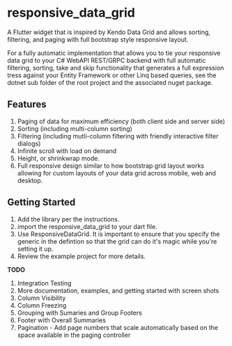# responsive_data_grid

A Flutter widget that is inspired by Kendo Data Grid and allows sorting, filtering, and paging with full bootstrap style responsive layout.

For a fully automatic implementation that allows you to tie your responsive data grid to your C# WebAPI REST/GRPC backend with full automatic filtering, sorting, take and skip functionality that generates a full expression tress against your Entity Framework or other Linq based queries, see the dotnet sub folder of the root project and the associated nuget package.

## Features

1. Paging of data for maximum efficiency (both client side and server side)
2. Sorting (including multi-column sorting)
3. Filtering (including mutli-column filtering with friendly interactive filter dialogs)
4. Infinite scroll with load on demand
5. Height, or shrinkwrap mode.
6. Full responsive design similar to how bootstrap grid layout works allowing for custom layouts of your data grid across mobile, web and desktop.

## Getting Started

1. Add the library per the instructions.
2. import the responsive_data_grid to your dart file.
3. Use ResponsiveDataGrid<RowItemType>. It is important to ensure that you specify the generic in the defintion so that the grid can do it's magic while you're setting it up.
4. Review the example project for more details.

**TODO**

1. Integration Testing
2. More documentation, examples, and getting started with screen shots
3. Column Visibility
4. Column Freezing
5. Grouping with Sumaries and Group Footers
6. Footer with Overall Summaries
7. Pagination - Add page numbers that scale automatically based on the space available in the paging controller
